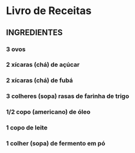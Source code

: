 # Livro de Receitas

##  INGREDIENTES

### 3 ovos
### 2 xícaras (chá) de açúcar
### 2 xícaras (chá) de fubá
### 3 colheres (sopa) rasas de farinha de trigo
### 1/2 copo (americano) de óleo
### 1 copo de leite
### 1 colher (sopa) de fermento em pó
